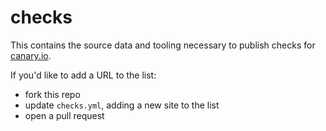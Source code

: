 checks
======

This contains the source data and tooling necessary to publish checks for [canary.io](http://canary.io).

If you'd like to add a URL to the list:

* fork this repo
* update `checks.yml`, adding a new site to the list
* open a pull request
